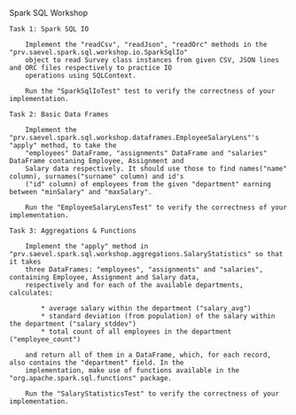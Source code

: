 Spark SQL Workshop

    Task 1: Spark SQL IO
    
        Implement the "readCsv", "readJson", "readOrc" methods in the "prv.saevel.spark.sql.workshop.io.SparkSqlIo"
        object to read Survey class instances from given CSV, JSON lines and ORC files respectively to practice IO
        operations using SQLContext. 
        
        Run the "SparkSqlIoTest" test to verify the correctness of your implementation.
        
    Task 2: Basic Data Frames
    
        Implement the "prv.saevel.spark.sql.workshop.dataframes.EmployeeSalaryLens"'s "apply" method, to take the
        "employees" DataFrame, "assignments" DataFrame and "salaries" DataFrame contaning Employee, Assignment and
        Salary data respectively. It should use those to find names("name" column), surnames("surname" column) and id's
        ("id" column) of employees from the given "department" earning between "minSalary" and "maxSalary".
        
        Run the "EmployeeSalaryLensTest" to verify the correctness of your implementation. 

    Task 3: Aggregations & Functions
    
        Implement the "apply" method in "prv.saevel.spark.sql.workshop.aggregations.SalaryStatistics" so that it takes
        three DataFrames: "employees", "assignments" and "salaries", containing Employee, Assignment and Salary data,
        respectively and for each of the available departments, calculates:
        
            * average salary within the department ("salary_avg")
            * standard deviation (from population) of the salary within the department ("salary_stddev")
            * total count of all employees in the department ("employee_count")
            
        and return all of them in a DataFrame, which, for each record, also contains the "department" field. In the
        implementation, make use of functions available in the "org.apache.spark.sql.functions" package.
        
        Run the "SalaryStatisticsTest" to verify the correctness of your implementation.
       
